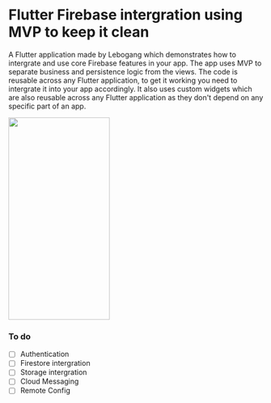 # Flutter Firebase intergration using MVP to keep it clean

A Flutter application made by Lebogang which demonstrates how to intergrate and use core Firebase features in your app. The app uses MVP to separate business and persistence logic from the views. The code is reusable across any Flutter application, to get it working you need to intergrate it into your app accordingly. It also uses custom widgets which are also reusable across any Flutter application as they don't depend on any specific part of an app.

<p float="left">
  <img src="https://github.com/Lebogang95/flutter_firebase-intergration/blob/master/images/SC1.jpg" width="200" height="400" />
</p>

### To do
- [ ] Authentication
- [ ] Firestore intergration
- [ ] Storage intergration
- [ ] Cloud Messaging
- [ ] Remote Config
